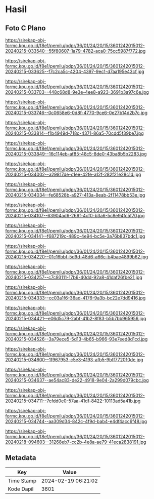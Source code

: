 # Hasil

## Foto C Plano

https://sirekap-obj-formc.kpu.go.id/f8e1/pemilu/pdpr/36/01/24/20/15/3601242015012-20240215-033540--55f80607-1a79-4782-aca0-75cc5987f772.jpg

https://sirekap-obj-formc.kpu.go.id/f8e1/pemilu/pdpr/36/01/24/20/15/3601242015012-20240215-033625--f7c2ca5c-4204-4397-9ec1-d7aa195e43cf.jpg

https://sirekap-obj-formc.kpu.go.id/f8e1/pemilu/pdpr/36/01/24/20/15/3601242015012-20240215-033703--448c68d8-9e3e-4ee8-a923-3691b3a97c6e.jpg

https://sirekap-obj-formc.kpu.go.id/f8e1/pemilu/pdpr/36/01/24/20/15/3601242015012-20240215-033746--0c0658e6-0d8f-4770-9ce6-0e27b14d2b7c.jpg

https://sirekap-obj-formc.kpu.go.id/f8e1/pemilu/pdpr/36/01/24/20/15/3601242015012-20240215-033814--f1b4949d-718c-4371-86a5-70cdd5f39be7.jpg

https://sirekap-obj-formc.kpu.go.id/f8e1/pemilu/pdpr/36/01/24/20/15/3601242015012-20240215-033849--16c114eb-af85-48c5-8de0-43ba8b5b2283.jpg

https://sirekap-obj-formc.kpu.go.id/f8e1/pemilu/pdpr/36/01/24/20/15/3601242015012-20240215-034002--a29817de-c1ee-42fe-a12f-282f21e28c1d.jpg

https://sirekap-obj-formc.kpu.go.id/f8e1/pemilu/pdpr/36/01/24/20/15/3601242015012-20240215-034034--fe68528b-a927-413a-8eab-2f11478bb53e.jpg

https://sirekap-obj-formc.kpu.go.id/f8e1/pemilu/pdpr/36/01/24/20/15/3601242015012-20240215-034107--63904ad6-269f-4cf0-b3a6-5c8e94fc5f70.jpg

https://sirekap-obj-formc.kpu.go.id/f8e1/pemilu/pdpr/36/01/24/20/15/3601242015012-20240215-034141--f687219c-489c-4e94-bc5e-3a76b837bdc1.jpg

https://sirekap-obj-formc.kpu.go.id/f8e1/pemilu/pdpr/36/01/24/20/15/3601242015012-20240215-034220--01c16bbf-5d9d-48d6-a66c-b4bae4899b62.jpg

https://sirekap-obj-formc.kpu.go.id/f8e1/pemilu/pdpr/36/01/24/20/15/3601242015012-20240215-034257--c7c93111-17b6-40dd-92a8-41daf26fbe21.jpg

https://sirekap-obj-formc.kpu.go.id/f8e1/pemilu/pdpr/36/01/24/20/15/3601242015012-20240215-034333--cc03a1f6-36ad-4176-9a3b-bc22e7dd9416.jpg

https://sirekap-obj-formc.kpu.go.id/f8e1/pemilu/pdpr/36/01/24/20/15/3601242015012-20240215-034421--e06d5c79-2abf-41b2-8f83-b5b7bb965956.jpg

https://sirekap-obj-formc.kpu.go.id/f8e1/pemilu/pdpr/36/01/24/20/15/3601242015012-20240215-034526--3a79ece5-5d13-4b65-b966-93e7eed8d1cd.jpg

https://sirekap-obj-formc.kpu.go.id/f8e1/pemilu/pdpr/36/01/24/20/15/3601242015012-20240215-034600--1f967953-c5e3-4193-afb5-9bff772010de.jpg

https://sirekap-obj-formc.kpu.go.id/f8e1/pemilu/pdpr/36/01/24/20/15/3601242015012-20240215-034637--ae54ac83-de22-4918-9e04-2a299d079cbc.jpg

https://sirekap-obj-formc.kpu.go.id/f8e1/pemilu/pdpr/36/01/24/20/15/3601242015012-20240215-034711--7cfdd0e0-57aa-41df-8422-10113ad5a41b.jpg

https://sirekap-obj-formc.kpu.go.id/f8e1/pemilu/pdpr/36/01/24/20/15/3601242015012-20240215-034744--aa309d34-842c-4f9d-bab4-e4df4acc6f48.jpg

https://sirekap-obj-formc.kpu.go.id/f8e1/pemilu/pdpr/36/01/24/20/15/3601242015012-20240218-094603--31268eb7-cc2b-4e8a-ae79-41eca2838191.jpg


## Metadata

| Key        | Value               |
| ---------- | ------------------- |
| Time Stamp | 2024-02-19 06:21:02 |
| Kode Dapil | 3601                |



